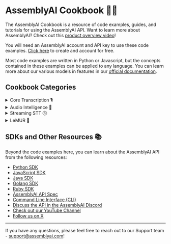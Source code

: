 # AssemblyAI Cookbook 🧑‍🍳
The AssemblyAI Cookbook is a resource of code examples, guides, and tutorials for using the AssemblyAI API. Want to learn more about AssemblyAI? Check out this [product overview video](https://youtu.be/UT1sBCuSJxE)!

You will need an AssemblyAI account and API key to use these code examples. [Click here](https://www.assemblyai.com/dashboard/signup) to create and account for free.

Most code examples are written in Python or Javascript, but the concepts contained in these examples can be applied to any language. You can learn more about our various models in features in our [official documentation](https://www.assemblyai.com/docs/).


## Cookbook Categories
<details>
  <summary>Core Transcription 🎙️</summary>

  [Transcribe from an AWS S3 Bucket](core-transcription/transcribe_from_s3.ipynb)<br>
  [Identify Speakers in Audio Recordings](core-transcription/speaker_labels.ipynb)<br>
  [Specify a Language](core-transcription/specify-language.ipynb)<br>
  [Transcribe YouTube videos](core-transcription/transcribe_youtube_videos.ipynb)<br>
  [Delete transcripts after 24 hours of creation](core-transcription/schedule_delete.ipynb)<br>
  📖 👀 [See all Core Transcription Cookbooks](core-transcription/README.md)❗
 
</details>

<details>
  <summary>Audio Intelligence 🤖</summary>

  [Create Summarized Chapters from Podcasts](audio-intelligence/auto_chapters.ipynb)<br> 
  [Identify Hate Speech in Audio and Video Files](audio-intelligence/content_moderation.ipynb)     
  [Identify Highlights in Audio and Video Files](audio-intelligence/key_phrases.ipynb)   
  [Create a redacted transcript with Entity Detection](audio-intelligence/entity_redaction.ipynb)    
  [Summarize Virtual Meetings](audio-intelligence/summarization.ipynb)      
  📖 👀 [See all Audio Intelligence Cookbooks](audio-intelligence/README.md)❗
 
</details>

<details>
  <summary>Streaming STT 🕒</summary>

  [Transcribe files in real-time with Node.js](streaming-stt/file-transcription-nodejs)<br> 
  [Use Streaming STT with Python](streaming-stt/real-time.ipynb)<br> 
  [Use LeMUR with Streaming STT](streaming-stt/real_time_lemur.ipynb)<br> 
  [Use LeMUR for Real-Time Translation](streaming-stt/real_time_translation.ipynb)<br> 
  [Use Twilio with JavaScript SDK](https://github.com/AssemblyAI/twilio-realtime-tutorial)<br> 
  📖 👀 [See all Streaming Cookbooks](streaming-stt/README.md)❗
 
</details>

<details>
  <summary>LeMUR 🐾</summary>

  [Process Audio Files with LLMs Using LeMUR](lemur/using-lemur.ipynb)  
  [Extract Dialogue Data with LeMUR and JSON](lemur/dialogue-data.ipynb)         
  [Boost Transcription Accuracy with LeMUR](lemur/custom-vocab-lemur.ipynb)  
  [Extract Citations from a Transcript with Semantic Search](lemur/transcript-citations.ipynb)    
  [Processing Speaker Labels with LeMUR's Custom Text Input Parameter](lemur/input-text-speaker-labels.ipynb)  
  📖 👀 [See all Streaming Cookbooks](lemur/README.md)❗
 
</details>

## SDKs and Other Resources 📚
Beyond the code examples here, you can learn about the AssemblyAI API from the following resources:
- [Python SDK](https://github.com/AssemblyAI/assemblyai-python-sdk)
- [JavaScript SDK](https://github.com/AssemblyAI/assemblyai-node-sdk)
- [Java SDK](https://github.com/AssemblyAI/assemblyai-java-sdk)
- [Golang SDK](https://github.com/AssemblyAI/assemblyai-go-sdk)
- [Ruby SDK](https://github.com/AssemblyAI/assemblyai-ruby-sdk)
- [AssemblyAI API Spec](https://github.com/AssemblyAI/assemblyai-api-spec)
- [Command Line Interface (CLI)](https://github.com/AssemblyAI/assemblyai-cli)
- [Discuss the API in the AssemblyAI Discord](https://www.assemblyai.com/discord)
- [Check out our YouTube Channel](https://www.youtube.com/c/assemblyai)
- [Follow us on X](https://twitter.com/AssemblyAI)

***
If you have any questions, please feel free to reach out to our Support team - support@assemblyai.com!
